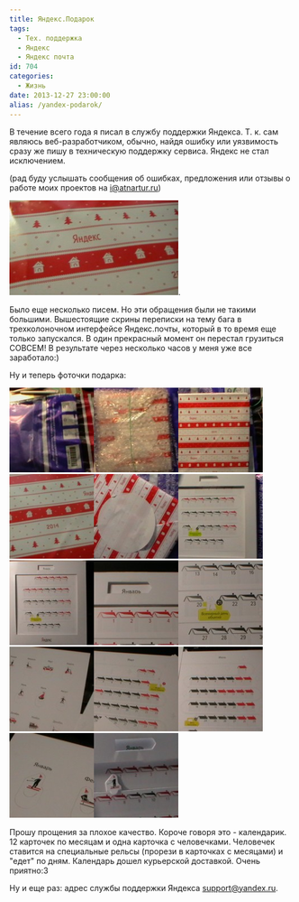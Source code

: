 ```yaml
---
title: Яндекс.Подарок
tags:
  - Тех. поддержка
  - Яндекс
  - Яндекс почта
id: 704
categories:
  - Жизнь
date: 2013-12-27 23:00:00
alias: /yandex-podarok/
---
```


В течение всего года я писал в службу поддержки Яндекса. Т. к. сам являюсь веб-разработчиком, обычно, найдя ошибку или уязвимость сразу же пишу в техническую поддержку сервиса. Яндекс не стал исключением. <!--more-->

(рад буду услышать сообщения об ошибках, предложения или отзывы о работе моих проектов на [i@atnartur.ru](mailto:i@atnartur.ru))

[![IMGA0440](/content/2013/12/IMGA0440-300x168.jpg)](/content/2013/12/IMGA0440.jpg). 

Было еще несколько писем. Но эти обращения были не такими большими. Вышестоящие скрины переписки на тему бага в трехколоночном интерфейсе Яндекс.почты, который в то время еще только запускался. В один прекрасный момент он перестал грузиться СОВСЕМ! В результате через несколько часов у меня уже все заработало:)

Ну и теперь фоточки подарка:

[![IMGA0437](/content/2013/12/IMGA0437-150x150.jpg)](/content/2013/12/IMGA0437.jpg)[![IMGA0438](/content/2013/12/IMGA0438-150x150.jpg)](/content/2013/12/IMGA0438.jpg)[![IMGA0439](/content/2013/12/IMGA0439-150x150.jpg)](/content/2013/12/IMGA0439.jpg)[![IMGA0441](/content/2013/12/IMGA0441-150x150.jpg)](/content/2013/12/IMGA0441.jpg)[![IMGA0442](/content/2013/12/IMGA0442-150x150.jpg)](/content/2013/12/IMGA0442.jpg)[![IMGA0443](/content/2013/12/IMGA0443-150x150.jpg)](/content/2013/12/IMGA0443.jpg)[![IMGA0445](/content/2013/12/IMGA0445-150x150.jpg)](/content/2013/12/IMGA0445.jpg)[![IMGA0446](/content/2013/12/IMGA0446-150x150.jpg)](/content/2013/12/IMGA0446.jpg)[![IMGA0447](/content/2013/12/IMGA0447-150x150.jpg)](/content/2013/12/IMGA0447.jpg)[![IMGA0448](/content/2013/12/IMGA0448-150x150.jpg)](/content/2013/12/IMGA0448.jpg)[![IMGA0449](/content/2013/12/IMGA0449-150x150.jpg)](/content/2013/12/IMGA0449.jpg)[![IMGA0450](/content/2013/12/IMGA0450-150x150.jpg)](/content/2013/12/IMGA0450.jpg)[![IMGA0451](/content/2013/12/IMGA0451-150x150.jpg)](/content/2013/12/IMGA0451.jpg)[![IMGA0452](/content/2013/12/IMGA0452-150x150.jpg)](/content/2013/12/IMGA0452.jpg)

Прошу прощения за плохое качество. Короче говоря это - календарик. 12 карточек по месяцам и одна карточка с человечками. Человечек ставится на специальные рельсы (прорези в карточках с месяцами) и "едет" по дням. Календарь дошел курьерской доставкой. Очень приятно:3

Ну и еще раз: адрес службы поддержки Яндекса [support@yandex.ru](mailto:support@yandex.ru).